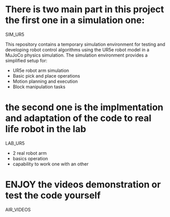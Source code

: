 # There is two main part in this project the first one in a simulation one:
SIM_UR5

This repository contains a temporary simulation environment for testing and developing robot control algorithms using the UR5e robot model in a MuJoCo physics simulation.
The simulation environment provides a simplified setup for:
- UR5e robot arm simulation
- Basic pick and place operations
- Motion planning and execution
- Block manipulation tasks


# the second one is the implmentation and adaptation of the code to real life robot in the lab 
LAB_UR5
- 2 real robot arm
- basics operation
- capability to work one with an other

# ENJOY the videos demonstration or test the code yourself 
AIR_VIDEOS
